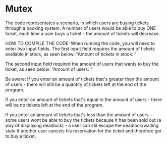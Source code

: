 # Mutex


The code representates a scenario, in which users are buying tickets through a booking system. A number of users would be able to buy ONE ticket, each time a user buys a ticket - the amount of tickets will decrease.


HOW TO COMPILE THE CODE:
When running the code, you will need to enter two input fields. The first input field requires the amount of tickets available in stock, as seen below: "Amount of tickets in stock: "

The second input field required the amount of users that wants to buy the ticket, as seen below: "Amount of users: "

Be aware: If you enter an amount of tickets that's greater than the amount of users - there will still be a quantity of tickets left at the end of the program.

If you enter an amount of tickets that's equal to the amount of users - there will be no tickets left at the end of the program.

If you enter an amount of tickets that's less than the amount of users - some users wont be able to buy the tickets because it has been sold out (a way of displaying deadlock) - a user can stil escape the deadlock/waiting state if another user cancels his reservation for the ticket and therefore get to buy a ticket.
